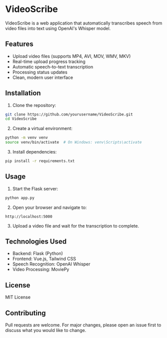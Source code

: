 # VideoScribe

VideoScribe is a web application that automatically transcribes speech from video files into text using OpenAI's Whisper model.

## Features

- Upload video files (supports MP4, AVI, MOV, WMV, MKV)
- Real-time upload progress tracking
- Automatic speech-to-text transcription
- Processing status updates
- Clean, modern user interface

## Installation

1. Clone the repository:

```bash
git clone https://github.com/yourusername/VideoScribe.git
cd VideoScribe
```

2. Create a virtual environment:

```bash
python -m venv venv
source venv/bin/activate  # On Windows: venv\Scripts\activate
```

3. Install dependencies:

```bash
pip install -r requirements.txt
```

## Usage

1. Start the Flask server:

```bash
python app.py
```

2. Open your browser and navigate to:

```
http://localhost:5000
```

3. Upload a video file and wait for the transcription to complete.

## Technologies Used

- Backend: Flask (Python)
- Frontend: Vue.js, Tailwind CSS
- Speech Recognition: OpenAI Whisper
- Video Processing: MoviePy

## License

MIT License

## Contributing

Pull requests are welcome. For major changes, please open an issue first to discuss what you would like to change.
